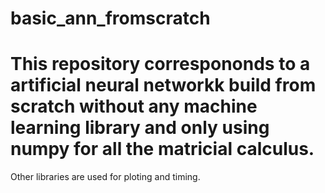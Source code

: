 # basic_ann_fromscratch

# This repository correspononds to a artificial neural networkk build from scratch without any machine learning library and only using numpy for all the matricial calculus.

Other libraries are used for ploting and timing.
